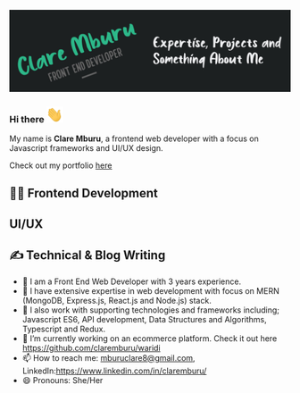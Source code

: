 ![Header](https://github.com/claremburu/claremburu/blob/main/readme-header.jpg)

### Hi there <img src="https://github.com/claremburu/claremburu/blob/main/wave.gif" width="30px">

My name is **Clare Mburu**, a frontend web developer with a focus on Javascript frameworks and UI/UX design.

Check out my portfolio [here](https://claremburu.netlify.app/)

## 👩‍💻 Frontend Development
##  UI/UX 
## ✍️ Technical & Blog Writing


- 🌱 I am a Front End Web Developer with 3 years experience.  
- 👯 I have extensive expertise in web development with focus on MERN (MongoDB, Express.js, React.js and Node.js) stack.
- 💬 I also work with supporting technologies and frameworks including; Javascript ES6, API development, Data Structures and Algorithms, Typescript and Redux.
- 🔭 I’m currently working on an ecommerce platform. Check it out here https://github.com/claremburu/waridi
- 📫 How to reach me: mburuclare8@gmail.com, LinkedIn:https://www.linkedin.com/in/claremburu/
- 😄 Pronouns: She/Her
